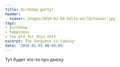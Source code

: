```yaml
---
title: Birthday party!
header:
  teaser: images/2018-02-04-hello-world/teaser.jpg
tags:
- birthday
- happiness
- too old for this shit
excerpt: The Vengabus is Coming!
date: '2018-02-03 00:00:00'
---
```


Тут будет что-то про днюху